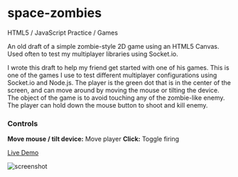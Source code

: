 # space-zombies
HTML5 / JavaScript Practice / Games

An old draft of a simple zombie-style 2D game using an HTML5 Canvas. Used often to test my multiplayer libraries using Socket.io.

I wrote this draft to help my friend get started with one of his games. This is one of the games I use to test different multiplayer configurations using Socket.io and Node.js. The player is the green dot that is in the center of the screen, and can move around by moving the mouse or tilting the device. The object of the game is to avoid touching any of the zombie-like enemy. The player can hold down the mouse button to shoot and kill enemy.

### Controls
**Move mouse / tilt device:** Move player
**Click:** Toggle firing

[Live Demo](https://gibbs.tk/portfolio/space-zombies/demo/)

![screenshot](https://user-images.githubusercontent.com/1683528/55661403-89dfe580-57c0-11e9-9265-ec97ef5c2b97.png)
